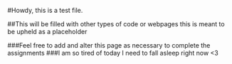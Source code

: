 #Howdy, this is a test file.

##This will be filled with other types of code or webpages this is meant to be upheld as a placeholder

###Feel free to add and alter this page as necessary to complete the assignments
###I am so tired of today I need to fall asleep right now <3
